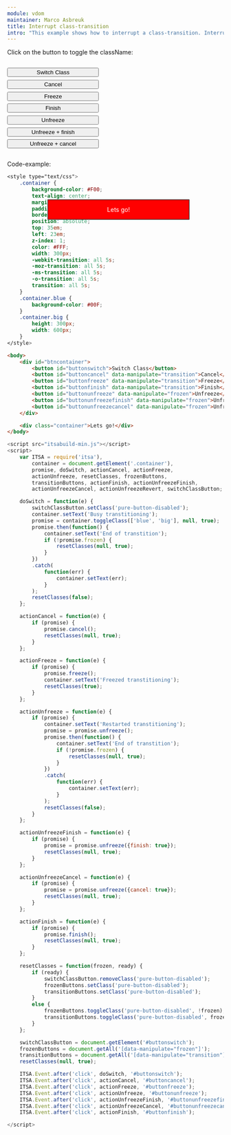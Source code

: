 ```yaml
---
module: vdom
maintainer: Marco Asbreuk
title: Interrupt class-transition
intro: "This example shows how to interrupt a class-transition. Interruption can be done when using the interruption-methods that return a Promise, like node\'s class-methods or transition. These methods return Promise with extra methods: cancel, freeze and finish, which all interrupt the transition and force to the initial, current or final state immediately.<br><br>Start switching the class, while during transition experiment with canceling, freezing or finishing."
---
```


<style type="text/css">
    #btncontainer {
        margin: 2em 0;
        min-height: 2em;
    }
    #btncontainer button {
        margin-top: 0.5em;
        min-width: 16em;
        display: block;
    }
    .container {
        background-color: #F00;
        text-align: center;
        margin: 2em 0;
        padding: 1em;
        border: solid 1px #000;
        position: absolute;
        top: 35em;
        left: 23em;
        z-index: 1;
        color: #FFF;
        width: 300px;
        -webkit-transition: all 5s;
        -moz-transition: all 5s;
        -ms-transition: all 5s;
        -o-transition: all 5s;
        transition: all 5s;
    }
    .container.blue {
        background-color: #00F;
    }
    .container.big {
        height: 300px;
        width: 600px;
    }
    .body-content.module p.spaced {
        margin-top: 4em;
    }
</style>

Click on the button to toggle the className:

<div id="btncontainer">
    <button id="buttonswitch" class="pure-button pure-button-primary pure-button-bordered">Switch Class</button>
    <button id="buttoncancel" data-manipulate="transition" class="pure-button pure-button-primary pure-button-bordered">Cancel</button>
    <button id="buttonfreeze" data-manipulate="transition" class="pure-button pure-button-primary pure-button-bordered">Freeze</button>
    <button id="buttonfinish" data-manipulate="transition" class="pure-button pure-button-primary pure-button-bordered">Finish</button>
    <button id="buttonunfreeze" data-manipulate="frozen" class="pure-button pure-button-primary pure-button-bordered">Unfreeze</button>
    <button id="buttonunfreezefinish" data-manipulate="frozen" class="pure-button pure-button-primary pure-button-bordered">Unfreeze + finish</button>
    <button id="buttonunfreezecancel" data-manipulate="frozen" class="pure-button pure-button-primary pure-button-bordered">Unfreeze + cancel</button>
</div>

<div class="container">Lets go!</div>

<p class="spaced">Code-example:</p>

```css
<style type="text/css">
    .container {
        background-color: #F00;
        text-align: center;
        margin: 2em 0;
        padding: 1em;
        border: solid 1px #000;
        position: absolute;
        top: 35em;
        left: 23em;
        z-index: 1;
        color: #FFF;
        width: 300px;
        -webkit-transition: all 5s;
        -moz-transition: all 5s;
        -ms-transition: all 5s;
        -o-transition: all 5s;
        transition: all 5s;
    }
    .container.blue {
        background-color: #00F;
    }
    .container.big {
        height: 300px;
        width: 600px;
    }
</style>
```

```html
<body>
    <div id="btncontainer">
        <button id="buttonswitch">Switch Class</button>
        <button id="buttoncancel" data-manipulate="transition">Cancel</button>
        <button id="buttonfreeze" data-manipulate="transition">Freeze</button>
        <button id="buttonfinish" data-manipulate="transition">Finish</button>
        <button id="buttonunfreeze" data-manipulate="frozen">Unfreeze</button>
        <button id="buttonunfreezefinish" data-manipulate="frozen">Unfreeze + finish</button>
        <button id="buttonunfreezecancel" data-manipulate="frozen">Unfreeze + cancel</button>
    </div>

    <div class="container">Lets go!</div>
</body>
```

```js
<script src="itsabuild-min.js"></script>
<script>
    var ITSA = require('itsa'),
        container = document.getElement('.container'),
        promise, doSwitch, actionCancel, actionFreeze,
        actionUnfreeze, resetClasses, frozenButtons,
        transitionButtons, actionFinish, actionUnfreezeFinish,
        actionUnfreezeCancel, actionUnfreezeRevert, switchClassButton;

    doSwitch = function(e) {
        switchClassButton.setClass('pure-button-disabled');
        container.setText('Busy transtitioning');
        promise = container.toggleClass(['blue', 'big'], null, true);
        promise.then(function() {
            container.setText('End of transtition');
            if (!promise.frozen) {
                resetClasses(null, true);
            }
        })
        .catch(
            function(err) {
                container.setText(err);
            }
        );
        resetClasses(false);
    };

    actionCancel = function(e) {
        if (promise) {
            promise.cancel();
            resetClasses(null, true);
        }
    };

    actionFreeze = function(e) {
        if (promise) {
            promise.freeze();
            container.setText('Freezed transtitioning');
            resetClasses(true);
        }
    };

    actionUnfreeze = function(e) {
        if (promise) {
            container.setText('Restarted transtitioning');
            promise = promise.unfreeze();
            promise.then(function() {
                container.setText('End of transtition');
                if (!promise.frozen) {
                    resetClasses(null, true);
                }
            })
            .catch(
                function(err) {
                    container.setText(err);
                }
            );
            resetClasses(false);
        }
    };

    actionUnfreezeFinish = function(e) {
        if (promise) {
            promise = promise.unfreeze({finish: true});
            resetClasses(null, true);
        }
    };

    actionUnfreezeCancel = function(e) {
        if (promise) {
            promise = promise.unfreeze({cancel: true});
            resetClasses(null, true);
        }
    };

    actionFinish = function(e) {
        if (promise) {
            promise.finish();
            resetClasses(null, true);
        }
    };

    resetClasses = function(frozen, ready) {
        if (ready) {
            switchClassButton.removeClass('pure-button-disabled');
            frozenButtons.setClass('pure-button-disabled');
            transitionButtons.setClass('pure-button-disabled');
        }
        else {
            frozenButtons.toggleClass('pure-button-disabled', !frozen);
            transitionButtons.toggleClass('pure-button-disabled', frozen);
        }
    };

    switchClassButton = document.getElement('#buttonswitch');
    frozenButtons = document.getAll('[data-manipulate="frozen"]');
    transitionButtons = document.getAll('[data-manipulate="transition"]');
    resetClasses(null, true);

    ITSA.Event.after('click', doSwitch, '#buttonswitch');
    ITSA.Event.after('click', actionCancel, '#buttoncancel');
    ITSA.Event.after('click', actionFreeze, '#buttonfreeze');
    ITSA.Event.after('click', actionUnfreeze, '#buttonunfreeze');
    ITSA.Event.after('click', actionUnfreezeFinish, '#buttonunfreezefinish');
    ITSA.Event.after('click', actionUnfreezeCancel, '#buttonunfreezecancel');
    ITSA.Event.after('click', actionFinish, '#buttonfinish');

</script>
```

<script src="../../dist/itsabuild-min.js"></script>
<script>
    var ITSA = require('itsa'),
        container = document.getElement('.container'),
        promise, doSwitch, actionCancel, actionFreeze,
        actionUnfreeze, resetClasses, frozenButtons,
        transitionButtons, actionFinish, actionUnfreezeFinish,
        actionUnfreezeCancel, actionUnfreezeRevert, switchClassButton;

    doSwitch = function(e) {
        switchClassButton.setClass('pure-button-disabled');
        container.setText('Busy transtitioning');
        promise = container.toggleClass(['blue', 'big'], null, true);
        promise.then(function() {
            container.setText('End of transtition');
            if (!promise.frozen) {
                resetClasses(null, true);
            }
        })
        .catch(
            function(err) {
                container.setText(err);
            }
        );
        resetClasses(false);
    };

    actionCancel = function(e) {
        if (promise) {
            promise.cancel();
            resetClasses(null, true);
        }
    };

    actionFreeze = function(e) {
        if (promise) {
            promise.freeze();
            container.setText('Freezed transtitioning');
            resetClasses(true);
        }
    };

    actionUnfreeze = function(e) {
        if (promise) {
            container.setText('Restarted transtitioning');
            promise = promise.unfreeze();
            promise.then(function() {
                container.setText('End of transtition');
                if (!promise.frozen) {
                    resetClasses(null, true);
                }
            })
            .catch(
                function(err) {
                    container.setText(err);
                }
            );
            resetClasses(false);
        }
    };

    actionUnfreezeFinish = function(e) {
        if (promise) {
            promise = promise.unfreeze({finish: true});
            resetClasses(null, true);
        }
    };

    actionUnfreezeCancel = function(e) {
        if (promise) {
            promise = promise.unfreeze({cancel: true});
            resetClasses(null, true);
        }
    };

    actionFinish = function(e) {
        if (promise) {
            promise.finish();
            resetClasses(null, true);
        }
    };

    resetClasses = function(frozen, ready) {
        if (ready) {
            switchClassButton.removeClass('pure-button-disabled');
            frozenButtons.setClass('pure-button-disabled');
            transitionButtons.setClass('pure-button-disabled');
        }
        else {
            frozenButtons.toggleClass('pure-button-disabled', !frozen);
            transitionButtons.toggleClass('pure-button-disabled', frozen);
        }
    };

    switchClassButton = document.getElement('#buttonswitch');
    frozenButtons = document.getAll('[data-manipulate="frozen"]');
    transitionButtons = document.getAll('[data-manipulate="transition"]');
    resetClasses(null, true);

    ITSA.Event.after('click', doSwitch, '#buttonswitch');
    ITSA.Event.after('click', actionCancel, '#buttoncancel');
    ITSA.Event.after('click', actionFreeze, '#buttonfreeze');
    ITSA.Event.after('click', actionUnfreeze, '#buttonunfreeze');
    ITSA.Event.after('click', actionUnfreezeFinish, '#buttonunfreezefinish');
    ITSA.Event.after('click', actionUnfreezeCancel, '#buttonunfreezecancel');
    ITSA.Event.after('click', actionFinish, '#buttonfinish');

</script>

